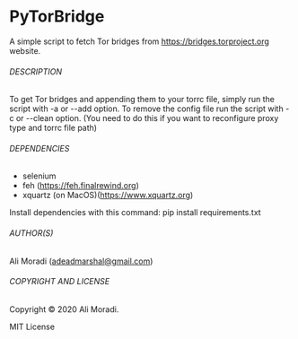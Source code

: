# PyTorBridge
A simple script to fetch Tor bridges from https://bridges.torproject.org website.

###### DESCRIPTION

To get Tor bridges and appending them to your torrc file, simply run the script with -a or --add option.
To remove the config file run the script with -c or --clean option. (You need to do this if you want to reconfigure proxy type and torrc file path)

###### DEPENDENCIES

* selenium
* feh (https://feh.finalrewind.org)
* xquartz (on MacOS)(https://www.xquartz.org)

Install dependencies with this command:
pip install requirements.txt

###### AUTHOR(S)

Ali Moradi (adeadmarshal@gmail.com)

###### COPYRIGHT AND LICENSE

Copyright © 2020 Ali Moradi.

MIT License
